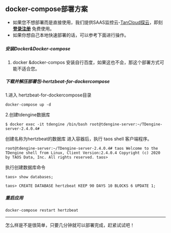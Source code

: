 ##  docker-compose部署方案

- 如果您不想部署而是直接使用，我们提供SAAS监控云-[TanCloud探云](https://console.tancloud.cn)，即刻 **[登录注册](https://console.tancloud.cn)** 免费使用。
- 如果你想自己本地快速部署的话，可以参考下面进行操作。

### 

##### 安装Docker&Docker-compose

1. docker &docker-compos 安装自行百度，如果这也不会，那这个部署方式可能不适合您。

##### 下载并解压部署包-hertzbeat-for-dockercompose

1.进入 hertzbeat-for-dockercompose目录

   `docker-compose up -d`

2.创建tdengine数据库

   `$ docker exec -it tdengine /bin/bash
   root@tdengine-server:~/TDengine-server-2.4.0.4#`

   创建名称为hertzbeat的数据库 进入容器后，执行 taos shell 客户端程序。

   `root@tdengine-server:~/TDengine-server-2.4.0.4# taos
   Welcome to the TDengine shell from Linux, Client Version:2.4.0.4
   Copyright (c) 2020 by TAOS Data, Inc. All rights reserved.
   taos>`

   执行创建数据库命令

   `taos> show databases;`

   `taos> CREATE DATABASE hertzbeat KEEP 90 DAYS 10 BLOCKS 6 UPDATE 1;`

##### 重启应用  

`docker-compose restart hertzbeat`


---
怎么样是不是很简单，只要几分钟就可以部署完成，赶紧试试吧！